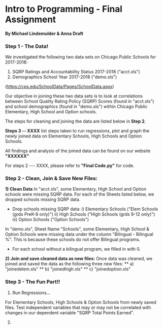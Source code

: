 # **Intro to Programming - Final Assignment**
#### **By Michael Lindemulder & Anna Draft**

### **Step 1 - The Data!**
We investigated the following two data sets on Chicago Public Schools for 2017-2018:

  1) SQRP Ratings and Accountability Status 2017-2018 ("acct.xls")
  2) Demographics School Year 2017-2018 ("demo.xls")

  (https://cps.edu/SchoolData/Pages/SchoolData.aspx)

Our objective in joining these two data sets is to look at correlations between School Quality Rating Policy (SQRP) Scores (found in "acct.xls") and school demographics (found in "demo.xls") within Chicago Public Elementary, High School and Option schools.

The steps for cleaning and joining the data are listed below in **Step 2**.

**Steps 3 -- XXXX** list steps taken to run regressions, plot and graph the newly joined data on Elementary Schools, High Schools and Option Schools.

All findings and analysis of the joined data can be found on our website **"XXXXXX"**

For steps 2 --- XXXX, please refer to **"Final Code.py"** for code.


### **Step 2 - Clean, Join & Save New Files:**

**1) Clean Data**
In "acct.xls", some Elementary, High School and Option schools were missing SQRP data. For each of the Sheets listed below, we dropped schools missing SQRP data.

* Drop schools missing SQRP data:
i) Elementary Schools ("Elem Schools (grds PreK-8 only)")
ii) High Schools ("High Schools (grds 9-12 only)")
iii) Option Schools ("Option Schools")

In "demo.xls", Sheet Name "Schools", some Elementary, High School & Option Schools were missing data under the column "Bilingual - Bilingual %". This is because these schools do not offer Bilingual programs.

* For each school without a bilingual program, we filled in with 0.

**2) Join and save cleaned data as new files:**
Once data was cleaned, we joined and saved the data as the following three new files:
** a) "joinedelem.xls"
** b) "joinedhigh.xls"
** c) "joinedoption.xls"


### **Step 3 - The Fun Part!!**

  1) Run Regressions...

For Elementary Schools, High Schools & Option Schools from newly saved files. Test independent variables that may or may not be correlated with changes in our dependent variable "SQRP Total Points Earned".

  2)
